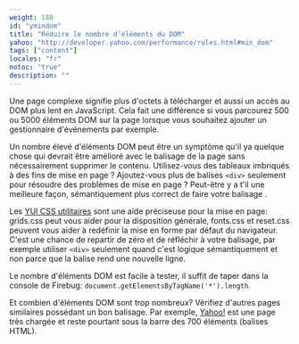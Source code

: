 ```yaml
---
weight: 180
id: "ymindom"
title: "Réduire le nombre d’éléments du DOM"
yahoo: "http://developer.yahoo.com/performance/rules.html#min_dom"
tags: ["content"]
locales: "fr"
notoc: "true"
description: ""
---
```


Une page complexe signifie plus d'octets à télécharger et aussi un accès au DOM plus lent en JavaScript. Cela fait une différence si vous parcourez 500 ou 5000 éléments DOM sur la page lorsque vous souhaitez ajouter un gestionnaire d'événements par exemple.

Un nombre élevé d'éléments DOM peut être un symptôme qu'il ya quelque chose qui devrait être amélioré avec le balisage de la page sans nécessairement supprimer le contenu. Utilisez-vous des tableaux imbriqués à des fins de mise en page ? Ajoutez-vous plus de balises `<div>` seulement pour résoudre des problèmes de mise en page ? Peut-être y a t'il une meilleure façon, sémantiquement plus correct de faire votre balisage .

Les [YUI CSS utilitaires](http://developer.yahoo.com/yui/) sont une aide préciseuse pour la mise en page: grids.css peut vous aider pour la disposition générale, fonts.css et reset.css peuvent vous aider à redéfinir la mise en forme par défaut du navigateur. C'est une chance de repartir de zéro et de réfléchir à votre balisage, par exemple utiliser `<div>` seulement quand c'est logique sémantiquement et non parce que la balise rend une nouvelle ligne.

Le nombre d'éléments DOM est facile à tester, il suffit de taper dans la console de Firebug: `document.getElementsByTagName('*').length`.

Et combien d'éléments DOM sont trop nombreux? Vérifiez d'autres pages similaires possédant un bon balisage. Par exemple, [Yahoo!]( http://www.yahoo.com) est une page très chargée et reste pourtant sous la barre des 700 éléments (balises HTML).